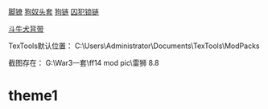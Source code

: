 



[脚镣](https://www.xivmodarchive.com/modid/15587)	[狗奴头套](https://www.xivmodarchive.com/modid/28400)	[狗链](https://www.xivmodarchive.com/modid/26314)	[囚犯锁链](https://www.xivmodarchive.com/modid/75729)	



[斗牛犬背带](https://www.xivmodarchive.com/modid/30144)	

TexTools默认位置：
C:\Users\Administrator\Documents\TexTools\ModPacks


截图存在：
G:\War3一套\ff14 mod pic\雷狮 8.8

























































# theme1
